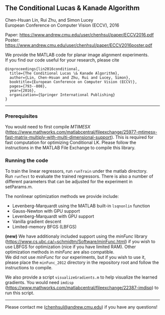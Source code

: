 ## The Conditional Lucas & Kanade Algorithm
Chen-Hsuan Lin, Rui Zhu, and Simon Lucey  
European Conference on Computer Vision (ECCV), 2016  

Paper: https://www.andrew.cmu.edu/user/chenhsul/paper/ECCV2016.pdf  
Poster: https://www.andrew.cmu.edu/user/chenhsul/paper/ECCV2016poster.pdf

We provide the MATLAB code for planar image alignment experiments.  
If you find our code useful for your research, please cite
```
@inproceedings{lin2016conditional,
  title={The Conditional Lucas \& Kanade Algorithm},
  author={Lin, Chen-Hsuan and Zhu, Rui and Lucey, Simon},
  booktitle={European Conference on Computer Vision (ECCV)},
  pages={793--808},
  year={2016},
  organization={Springer International Publishing}
}
```

--------------------------------------

### Prerequisites  
You would need to first compile *MTIMESX* (https://www.mathworks.com/matlabcentral/fileexchange/25977-mtimesx-fast-matrix-multiply-with-multi-dimensional-support). This is required for fast computation for optimizing Conditional LK. Please follow the instructions in the MATLAB File Exchange to compile this library.

### Running the code  

To train the linear regressors, run `runTrain` under the matlab directory.  
Run `runTest` to evaluate the trained regressors.
There is also a number of different parameters that can be adjusted for the experiment in setParams.m.  

The nonlinear optimization methods we provide include:
* Levenberg-Marquardt using the MATLAB built-in `lsqnonlin` function
* Gauss-Newton with GPU support
* Levenberg-Marquardt with GPU support
* Vanilla gradient descent
* Limited-memory BFGS (LBFGS)  

**(new)** We have additionaly included support using the *minFunc* library (https://www.cs.ubc.ca/~schmidtm/Software/minFunc.html) if you wish to use LBFGS for optimization (nice if you have limited RAM). Other optimization methods in *minFunc* are also compatible.  
We did not use *minFunc* for our experiments, but if you wish to use it, please place the `minFunc_2012` directory in the repository root and follow the instructions to compile.

We also provide a script `visualizeGradients.m` to help visualize the learned gradients. You would need `imdisp` (https://www.mathworks.com/matlabcentral/fileexchange/22387-imdisp) to run this script.

--------------------------------------

Please contact me (chenhsul@andrew.cmu.edu) if you have any questions!


